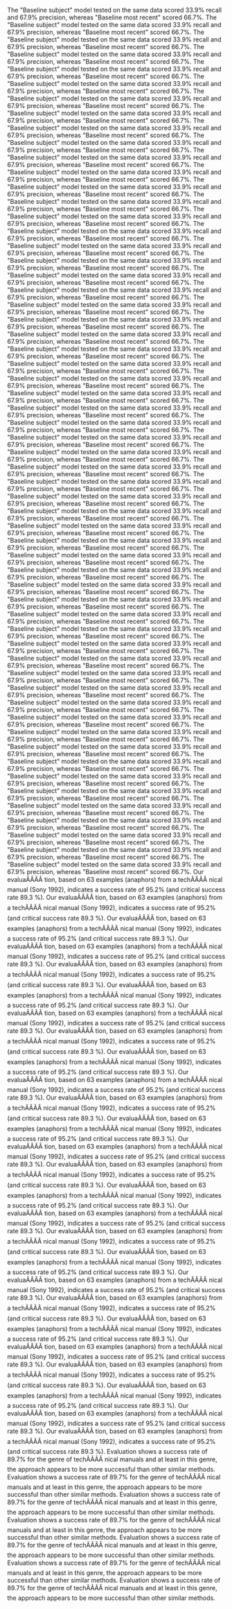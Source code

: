 The "Baseline subject" model tested on the same data scored 33.9% recall and 67.9% precision, whereas "Baseline most recent" scored 66.7%.
The "Baseline subject" model tested on the same data scored 33.9% recall and 67.9% precision, whereas "Baseline most recent" scored 66.7%.
The "Baseline subject" model tested on the same data scored 33.9% recall and 67.9% precision, whereas "Baseline most recent" scored 66.7%.
The "Baseline subject" model tested on the same data scored 33.9% recall and 67.9% precision, whereas "Baseline most recent" scored 66.7%.
The "Baseline subject" model tested on the same data scored 33.9% recall and 67.9% precision, whereas "Baseline most recent" scored 66.7%.
The "Baseline subject" model tested on the same data scored 33.9% recall and 67.9% precision, whereas "Baseline most recent" scored 66.7%.
The "Baseline subject" model tested on the same data scored 33.9% recall and 67.9% precision, whereas "Baseline most recent" scored 66.7%.
The "Baseline subject" model tested on the same data scored 33.9% recall and 67.9% precision, whereas "Baseline most recent" scored 66.7%.
The "Baseline subject" model tested on the same data scored 33.9% recall and 67.9% precision, whereas "Baseline most recent" scored 66.7%.
The "Baseline subject" model tested on the same data scored 33.9% recall and 67.9% precision, whereas "Baseline most recent" scored 66.7%.
The "Baseline subject" model tested on the same data scored 33.9% recall and 67.9% precision, whereas "Baseline most recent" scored 66.7%.
The "Baseline subject" model tested on the same data scored 33.9% recall and 67.9% precision, whereas "Baseline most recent" scored 66.7%.
The "Baseline subject" model tested on the same data scored 33.9% recall and 67.9% precision, whereas "Baseline most recent" scored 66.7%.
The "Baseline subject" model tested on the same data scored 33.9% recall and 67.9% precision, whereas "Baseline most recent" scored 66.7%.
The "Baseline subject" model tested on the same data scored 33.9% recall and 67.9% precision, whereas "Baseline most recent" scored 66.7%.
The "Baseline subject" model tested on the same data scored 33.9% recall and 67.9% precision, whereas "Baseline most recent" scored 66.7%.
The "Baseline subject" model tested on the same data scored 33.9% recall and 67.9% precision, whereas "Baseline most recent" scored 66.7%.
The "Baseline subject" model tested on the same data scored 33.9% recall and 67.9% precision, whereas "Baseline most recent" scored 66.7%.
The "Baseline subject" model tested on the same data scored 33.9% recall and 67.9% precision, whereas "Baseline most recent" scored 66.7%.
The "Baseline subject" model tested on the same data scored 33.9% recall and 67.9% precision, whereas "Baseline most recent" scored 66.7%.
The "Baseline subject" model tested on the same data scored 33.9% recall and 67.9% precision, whereas "Baseline most recent" scored 66.7%.
The "Baseline subject" model tested on the same data scored 33.9% recall and 67.9% precision, whereas "Baseline most recent" scored 66.7%.
The "Baseline subject" model tested on the same data scored 33.9% recall and 67.9% precision, whereas "Baseline most recent" scored 66.7%.
The "Baseline subject" model tested on the same data scored 33.9% recall and 67.9% precision, whereas "Baseline most recent" scored 66.7%.
The "Baseline subject" model tested on the same data scored 33.9% recall and 67.9% precision, whereas "Baseline most recent" scored 66.7%.
The "Baseline subject" model tested on the same data scored 33.9% recall and 67.9% precision, whereas "Baseline most recent" scored 66.7%.
The "Baseline subject" model tested on the same data scored 33.9% recall and 67.9% precision, whereas "Baseline most recent" scored 66.7%.
The "Baseline subject" model tested on the same data scored 33.9% recall and 67.9% precision, whereas "Baseline most recent" scored 66.7%.
The "Baseline subject" model tested on the same data scored 33.9% recall and 67.9% precision, whereas "Baseline most recent" scored 66.7%.
The "Baseline subject" model tested on the same data scored 33.9% recall and 67.9% precision, whereas "Baseline most recent" scored 66.7%.
The "Baseline subject" model tested on the same data scored 33.9% recall and 67.9% precision, whereas "Baseline most recent" scored 66.7%.
The "Baseline subject" model tested on the same data scored 33.9% recall and 67.9% precision, whereas "Baseline most recent" scored 66.7%.
The "Baseline subject" model tested on the same data scored 33.9% recall and 67.9% precision, whereas "Baseline most recent" scored 66.7%.
The "Baseline subject" model tested on the same data scored 33.9% recall and 67.9% precision, whereas "Baseline most recent" scored 66.7%.
The "Baseline subject" model tested on the same data scored 33.9% recall and 67.9% precision, whereas "Baseline most recent" scored 66.7%.
The "Baseline subject" model tested on the same data scored 33.9% recall and 67.9% precision, whereas "Baseline most recent" scored 66.7%.
The "Baseline subject" model tested on the same data scored 33.9% recall and 67.9% precision, whereas "Baseline most recent" scored 66.7%.
The "Baseline subject" model tested on the same data scored 33.9% recall and 67.9% precision, whereas "Baseline most recent" scored 66.7%.
The "Baseline subject" model tested on the same data scored 33.9% recall and 67.9% precision, whereas "Baseline most recent" scored 66.7%.
The "Baseline subject" model tested on the same data scored 33.9% recall and 67.9% precision, whereas "Baseline most recent" scored 66.7%.
The "Baseline subject" model tested on the same data scored 33.9% recall and 67.9% precision, whereas "Baseline most recent" scored 66.7%.
The "Baseline subject" model tested on the same data scored 33.9% recall and 67.9% precision, whereas "Baseline most recent" scored 66.7%.
The "Baseline subject" model tested on the same data scored 33.9% recall and 67.9% precision, whereas "Baseline most recent" scored 66.7%.
The "Baseline subject" model tested on the same data scored 33.9% recall and 67.9% precision, whereas "Baseline most recent" scored 66.7%.
The "Baseline subject" model tested on the same data scored 33.9% recall and 67.9% precision, whereas "Baseline most recent" scored 66.7%.
The "Baseline subject" model tested on the same data scored 33.9% recall and 67.9% precision, whereas "Baseline most recent" scored 66.7%.
The "Baseline subject" model tested on the same data scored 33.9% recall and 67.9% precision, whereas "Baseline most recent" scored 66.7%.
The "Baseline subject" model tested on the same data scored 33.9% recall and 67.9% precision, whereas "Baseline most recent" scored 66.7%.
The "Baseline subject" model tested on the same data scored 33.9% recall and 67.9% precision, whereas "Baseline most recent" scored 66.7%.
The "Baseline subject" model tested on the same data scored 33.9% recall and 67.9% precision, whereas "Baseline most recent" scored 66.7%.
The "Baseline subject" model tested on the same data scored 33.9% recall and 67.9% precision, whereas "Baseline most recent" scored 66.7%.
The "Baseline subject" model tested on the same data scored 33.9% recall and 67.9% precision, whereas "Baseline most recent" scored 66.7%.
The "Baseline subject" model tested on the same data scored 33.9% recall and 67.9% precision, whereas "Baseline most recent" scored 66.7%.
The "Baseline subject" model tested on the same data scored 33.9% recall and 67.9% precision, whereas "Baseline most recent" scored 66.7%.
The "Baseline subject" model tested on the same data scored 33.9% recall and 67.9% precision, whereas "Baseline most recent" scored 66.7%.
The "Baseline subject" model tested on the same data scored 33.9% recall and 67.9% precision, whereas "Baseline most recent" scored 66.7%.
The "Baseline subject" model tested on the same data scored 33.9% recall and 67.9% precision, whereas "Baseline most recent" scored 66.7%.
The "Baseline subject" model tested on the same data scored 33.9% recall and 67.9% precision, whereas "Baseline most recent" scored 66.7%.
The "Baseline subject" model tested on the same data scored 33.9% recall and 67.9% precision, whereas "Baseline most recent" scored 66.7%.
Our evaluaÃÂÃÂ­ tion, based on 63 examples (anaphors) from a techÃÂÃÂ­ nical manual (Sony 1992), indicates a success rate of 95.2% (and critical success rate 89.3 %).
Our evaluaÃÂÃÂ­ tion, based on 63 examples (anaphors) from a techÃÂÃÂ­ nical manual (Sony 1992), indicates a success rate of 95.2% (and critical success rate 89.3 %).
Our evaluaÃÂÃÂ­ tion, based on 63 examples (anaphors) from a techÃÂÃÂ­ nical manual (Sony 1992), indicates a success rate of 95.2% (and critical success rate 89.3 %).
Our evaluaÃÂÃÂ­ tion, based on 63 examples (anaphors) from a techÃÂÃÂ­ nical manual (Sony 1992), indicates a success rate of 95.2% (and critical success rate 89.3 %).
Our evaluaÃÂÃÂ­ tion, based on 63 examples (anaphors) from a techÃÂÃÂ­ nical manual (Sony 1992), indicates a success rate of 95.2% (and critical success rate 89.3 %).
Our evaluaÃÂÃÂ­ tion, based on 63 examples (anaphors) from a techÃÂÃÂ­ nical manual (Sony 1992), indicates a success rate of 95.2% (and critical success rate 89.3 %).
Our evaluaÃÂÃÂ­ tion, based on 63 examples (anaphors) from a techÃÂÃÂ­ nical manual (Sony 1992), indicates a success rate of 95.2% (and critical success rate 89.3 %).
Our evaluaÃÂÃÂ­ tion, based on 63 examples (anaphors) from a techÃÂÃÂ­ nical manual (Sony 1992), indicates a success rate of 95.2% (and critical success rate 89.3 %).
Our evaluaÃÂÃÂ­ tion, based on 63 examples (anaphors) from a techÃÂÃÂ­ nical manual (Sony 1992), indicates a success rate of 95.2% (and critical success rate 89.3 %).
Our evaluaÃÂÃÂ­ tion, based on 63 examples (anaphors) from a techÃÂÃÂ­ nical manual (Sony 1992), indicates a success rate of 95.2% (and critical success rate 89.3 %).
Our evaluaÃÂÃÂ­ tion, based on 63 examples (anaphors) from a techÃÂÃÂ­ nical manual (Sony 1992), indicates a success rate of 95.2% (and critical success rate 89.3 %).
Our evaluaÃÂÃÂ­ tion, based on 63 examples (anaphors) from a techÃÂÃÂ­ nical manual (Sony 1992), indicates a success rate of 95.2% (and critical success rate 89.3 %).
Our evaluaÃÂÃÂ­ tion, based on 63 examples (anaphors) from a techÃÂÃÂ­ nical manual (Sony 1992), indicates a success rate of 95.2% (and critical success rate 89.3 %).
Our evaluaÃÂÃÂ­ tion, based on 63 examples (anaphors) from a techÃÂÃÂ­ nical manual (Sony 1992), indicates a success rate of 95.2% (and critical success rate 89.3 %).
Our evaluaÃÂÃÂ­ tion, based on 63 examples (anaphors) from a techÃÂÃÂ­ nical manual (Sony 1992), indicates a success rate of 95.2% (and critical success rate 89.3 %).
Our evaluaÃÂÃÂ­ tion, based on 63 examples (anaphors) from a techÃÂÃÂ­ nical manual (Sony 1992), indicates a success rate of 95.2% (and critical success rate 89.3 %).
Our evaluaÃÂÃÂ­ tion, based on 63 examples (anaphors) from a techÃÂÃÂ­ nical manual (Sony 1992), indicates a success rate of 95.2% (and critical success rate 89.3 %).
Our evaluaÃÂÃÂ­ tion, based on 63 examples (anaphors) from a techÃÂÃÂ­ nical manual (Sony 1992), indicates a success rate of 95.2% (and critical success rate 89.3 %).
Our evaluaÃÂÃÂ­ tion, based on 63 examples (anaphors) from a techÃÂÃÂ­ nical manual (Sony 1992), indicates a success rate of 95.2% (and critical success rate 89.3 %).
Our evaluaÃÂÃÂ­ tion, based on 63 examples (anaphors) from a techÃÂÃÂ­ nical manual (Sony 1992), indicates a success rate of 95.2% (and critical success rate 89.3 %).
Our evaluaÃÂÃÂ­ tion, based on 63 examples (anaphors) from a techÃÂÃÂ­ nical manual (Sony 1992), indicates a success rate of 95.2% (and critical success rate 89.3 %).
Our evaluaÃÂÃÂ­ tion, based on 63 examples (anaphors) from a techÃÂÃÂ­ nical manual (Sony 1992), indicates a success rate of 95.2% (and critical success rate 89.3 %).
Our evaluaÃÂÃÂ­ tion, based on 63 examples (anaphors) from a techÃÂÃÂ­ nical manual (Sony 1992), indicates a success rate of 95.2% (and critical success rate 89.3 %).
Our evaluaÃÂÃÂ­ tion, based on 63 examples (anaphors) from a techÃÂÃÂ­ nical manual (Sony 1992), indicates a success rate of 95.2% (and critical success rate 89.3 %).
Our evaluaÃÂÃÂ­ tion, based on 63 examples (anaphors) from a techÃÂÃÂ­ nical manual (Sony 1992), indicates a success rate of 95.2% (and critical success rate 89.3 %).
Our evaluaÃÂÃÂ­ tion, based on 63 examples (anaphors) from a techÃÂÃÂ­ nical manual (Sony 1992), indicates a success rate of 95.2% (and critical success rate 89.3 %).
Evaluation shows a success rate of 89.7% for the genre of techÃÂÃÂ­ nical manuals and at least in this genre, the approach appears to be more successful than other similar methods.
Evaluation shows a success rate of 89.7% for the genre of techÃÂÃÂ­ nical manuals and at least in this genre, the approach appears to be more successful than other similar methods.
Evaluation shows a success rate of 89.7% for the genre of techÃÂÃÂ­ nical manuals and at least in this genre, the approach appears to be more successful than other similar methods.
Evaluation shows a success rate of 89.7% for the genre of techÃÂÃÂ­ nical manuals and at least in this genre, the approach appears to be more successful than other similar methods.
Evaluation shows a success rate of 89.7% for the genre of techÃÂÃÂ­ nical manuals and at least in this genre, the approach appears to be more successful than other similar methods.
Evaluation shows a success rate of 89.7% for the genre of techÃÂÃÂ­ nical manuals and at least in this genre, the approach appears to be more successful than other similar methods.
Evaluation shows a success rate of 89.7% for the genre of techÃÂÃÂ­ nical manuals and at least in this genre, the approach appears to be more successful than other similar methods.